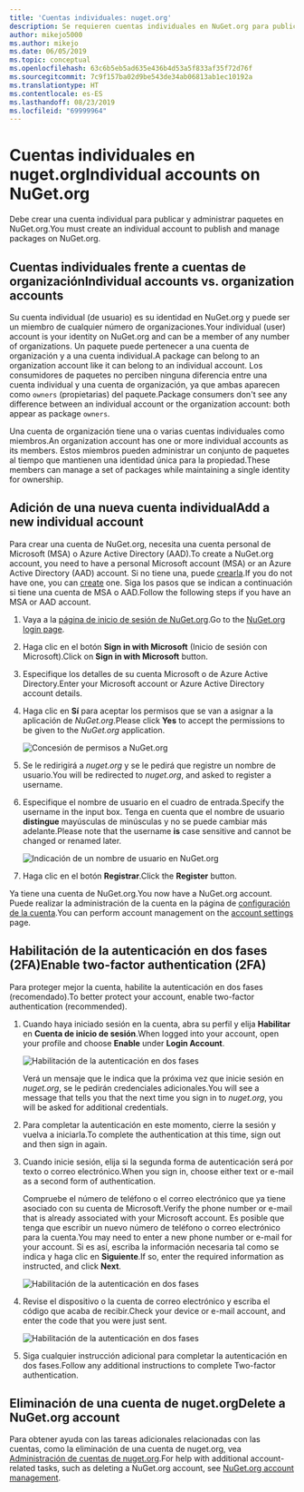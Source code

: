 ```yaml
---
title: 'Cuentas individuales: nuget.org'
description: Se requieren cuentas individuales en NuGet.org para publicar paquetes.
author: mikejo5000
ms.author: mikejo
ms.date: 06/05/2019
ms.topic: conceptual
ms.openlocfilehash: 63c6b5eb5ad635e436b4d53a5f833af35f72d76f
ms.sourcegitcommit: 7c9f157ba02d9be543de34ab06813ab1ec10192a
ms.translationtype: HT
ms.contentlocale: es-ES
ms.lasthandoff: 08/23/2019
ms.locfileid: "69999964"
---
```

# <a name="individual-accounts-on-nugetorg"></a><span data-ttu-id="aa94d-103">Cuentas individuales en nuget.org</span><span class="sxs-lookup"><span data-stu-id="aa94d-103">Individual accounts on NuGet.org</span></span>

<span data-ttu-id="aa94d-104">Debe crear una cuenta individual para publicar y administrar paquetes en NuGet.org.</span><span class="sxs-lookup"><span data-stu-id="aa94d-104">You must create an individual account to publish and manage packages on NuGet.org.</span></span>

## <a name="individual-accounts-vs-organization-accounts"></a><span data-ttu-id="aa94d-105">Cuentas individuales frente a cuentas de organización</span><span class="sxs-lookup"><span data-stu-id="aa94d-105">Individual accounts vs. organization accounts</span></span>

<span data-ttu-id="aa94d-106">Su cuenta individual (de usuario) es su identidad en NuGet.org y puede ser un miembro de cualquier número de organizaciones.</span><span class="sxs-lookup"><span data-stu-id="aa94d-106">Your individual (user) account is your identity on NuGet.org and can be a member of any number of organizations.</span></span> <span data-ttu-id="aa94d-107">Un paquete puede pertenecer a una cuenta de organización y a una cuenta individual.</span><span class="sxs-lookup"><span data-stu-id="aa94d-107">A package can belong to an organization account like it can belong to an individual account.</span></span> <span data-ttu-id="aa94d-108">Los consumidores de paquetes no perciben ninguna diferencia entre una cuenta individual y una cuenta de organización, ya que ambas aparecen como `owners` (propietarias) del paquete.</span><span class="sxs-lookup"><span data-stu-id="aa94d-108">Package consumers don't see any difference between an individual account or the organization account: both appear as package `owners`.</span></span>

<span data-ttu-id="aa94d-109">Una cuenta de organización tiene una o varias cuentas individuales como miembros.</span><span class="sxs-lookup"><span data-stu-id="aa94d-109">An organization account has one or more individual accounts as its members.</span></span> <span data-ttu-id="aa94d-110">Estos miembros pueden administrar un conjunto de paquetes al tiempo que mantienen una identidad única para la propiedad.</span><span class="sxs-lookup"><span data-stu-id="aa94d-110">These members can manage a set of packages while maintaining a single identity for ownership.</span></span>

## <a name="add-a-new-individual-account"></a><span data-ttu-id="aa94d-111">Adición de una nueva cuenta individual</span><span class="sxs-lookup"><span data-stu-id="aa94d-111">Add a new individual account</span></span>

<span data-ttu-id="aa94d-112">Para crear una cuenta de NuGet.org, necesita una cuenta personal de Microsoft (MSA) o Azure Active Directory (AAD).</span><span class="sxs-lookup"><span data-stu-id="aa94d-112">To create a NuGet.org account, you need to have a personal Microsoft account (MSA) or an Azure Active Directory (AAD) account.</span></span> <span data-ttu-id="aa94d-113">Si no tiene una, puede [crearla](https://signup.live.com).</span><span class="sxs-lookup"><span data-stu-id="aa94d-113">If you do not have one, you can [create](https://signup.live.com) one.</span></span> <span data-ttu-id="aa94d-114">Siga los pasos que se indican a continuación si tiene una cuenta de MSA o AAD.</span><span class="sxs-lookup"><span data-stu-id="aa94d-114">Follow the following steps if you have an MSA or AAD account.</span></span>

1. <span data-ttu-id="aa94d-115">Vaya a la [página de inicio de sesión de NuGet.org](https://www.nuget.org/users/account/LogOn).</span><span class="sxs-lookup"><span data-stu-id="aa94d-115">Go to the [NuGet.org login page](https://www.nuget.org/users/account/LogOn).</span></span>

1. <span data-ttu-id="aa94d-116">Haga clic en el botón **Sign in with Microsoft** (Inicio de sesión con Microsoft).</span><span class="sxs-lookup"><span data-stu-id="aa94d-116">Click on **Sign in with Microsoft** button.</span></span>

1. <span data-ttu-id="aa94d-117">Especifique los detalles de su cuenta Microsoft o de Azure Active Directory.</span><span class="sxs-lookup"><span data-stu-id="aa94d-117">Enter your Microsoft account or Azure Active Directory account details.</span></span>

1. <span data-ttu-id="aa94d-118">Haga clic en **Sí** para aceptar los permisos que se van a asignar a la aplicación de *NuGet.org*.</span><span class="sxs-lookup"><span data-stu-id="aa94d-118">Please click **Yes** to accept the permissions to be given to the *NuGet.org* application.</span></span>

   ![Concesión de permisos a NuGet.org](media/nuget-org-permissions.png)

1. <span data-ttu-id="aa94d-120">Se le redirigirá a *nuget.org* y se le pedirá que registre un nombre de usuario.</span><span class="sxs-lookup"><span data-stu-id="aa94d-120">You will be redirected to *nuget.org*, and asked to register a username.</span></span>

1. <span data-ttu-id="aa94d-121">Especifique el nombre de usuario en el cuadro de entrada.</span><span class="sxs-lookup"><span data-stu-id="aa94d-121">Specify the username in the input box.</span></span> <span data-ttu-id="aa94d-122">Tenga en cuenta que el nombre de usuario **distingue** mayúsculas de minúsculas y no se puede cambiar más adelante.</span><span class="sxs-lookup"><span data-stu-id="aa94d-122">Please note that the username **is** case sensitive and cannot be changed or renamed later.</span></span>

   ![Indicación de un nombre de usuario en NuGet.org](media/nuget-org-register.png) 

1. <span data-ttu-id="aa94d-124">Haga clic en el botón **Registrar**.</span><span class="sxs-lookup"><span data-stu-id="aa94d-124">Click the **Register** button.</span></span>

<span data-ttu-id="aa94d-125">Ya tiene una cuenta de NuGet.org.</span><span class="sxs-lookup"><span data-stu-id="aa94d-125">You now have a NuGet.org account.</span></span> <span data-ttu-id="aa94d-126">Puede realizar la administración de la cuenta en la página de [configuración de la cuenta](https://www.nuget.org/account).</span><span class="sxs-lookup"><span data-stu-id="aa94d-126">You can perform account management on the [account settings](https://www.nuget.org/account) page.</span></span>

## <a name="enable-two-factor-authentication-2fa"></a><span data-ttu-id="aa94d-127">Habilitación de la autenticación en dos fases (2FA)</span><span class="sxs-lookup"><span data-stu-id="aa94d-127">Enable two-factor authentication (2FA)</span></span>

<span data-ttu-id="aa94d-128">Para proteger mejor la cuenta, habilite la autenticación en dos fases (recomendado).</span><span class="sxs-lookup"><span data-stu-id="aa94d-128">To better protect your account, enable two-factor authentication (recommended).</span></span>

1. <span data-ttu-id="aa94d-129">Cuando haya iniciado sesión en la cuenta, abra su perfil y elija **Habilitar** en **Cuenta de inicio de sesión**.</span><span class="sxs-lookup"><span data-stu-id="aa94d-129">When logged into your account, open your profile and choose **Enable** under **Login Account**.</span></span>

   ![Habilitación de la autenticación en dos fases](media/nuget-org-register-2fa.png)

   <span data-ttu-id="aa94d-131">Verá un mensaje que le indica que la próxima vez que inicie sesión en *nuget.org*, se le pedirán credenciales adicionales.</span><span class="sxs-lookup"><span data-stu-id="aa94d-131">You will see a message that tells you that the next time you sign in to *nuget.org*, you will be asked for additional credentials.</span></span>

2. <span data-ttu-id="aa94d-132">Para completar la autenticación en este momento, cierre la sesión y vuelva a iniciarla.</span><span class="sxs-lookup"><span data-stu-id="aa94d-132">To complete the authentication at this time, sign out and then sign in again.</span></span>

3. <span data-ttu-id="aa94d-133">Cuando inicie sesión, elija si la segunda forma de autenticación será por texto o correo electrónico.</span><span class="sxs-lookup"><span data-stu-id="aa94d-133">When you sign in, choose either text or e-mail as a second form of authentication.</span></span>

   <span data-ttu-id="aa94d-134">Compruebe el número de teléfono o el correo electrónico que ya tiene asociado con su cuenta de Microsoft.</span><span class="sxs-lookup"><span data-stu-id="aa94d-134">Verify the phone number or e-mail that is already associated with your Microsoft account.</span></span> <span data-ttu-id="aa94d-135">Es posible que tenga que escribir un nuevo número de teléfono o correo electrónico para la cuenta.</span><span class="sxs-lookup"><span data-stu-id="aa94d-135">You may need to enter a new phone number or e-mail for your account.</span></span> <span data-ttu-id="aa94d-136">Si es así, escriba la información necesaria tal como se indica y haga clic en **Siguiente**.</span><span class="sxs-lookup"><span data-stu-id="aa94d-136">If so, enter the required information as instructed, and click **Next**.</span></span>

   ![Habilitación de la autenticación en dos fases](media/nuget-org-sign-in-2fa.png)

4. <span data-ttu-id="aa94d-138">Revise el dispositivo o la cuenta de correo electrónico y escriba el código que acaba de recibir.</span><span class="sxs-lookup"><span data-stu-id="aa94d-138">Check your device or e-mail account, and enter the code that you were just sent.</span></span>

   ![Habilitación de la autenticación en dos fases](media/nuget-org-enter-code-2fa.png)

5. <span data-ttu-id="aa94d-140">Siga cualquier instrucción adicional para completar la autenticación en dos fases.</span><span class="sxs-lookup"><span data-stu-id="aa94d-140">Follow any additional instructions to complete Two-factor authentication.</span></span>

## <a name="delete-a-nugetorg-account"></a><span data-ttu-id="aa94d-141">Eliminación de una cuenta de nuget.org</span><span class="sxs-lookup"><span data-stu-id="aa94d-141">Delete a NuGet.org account</span></span>

<span data-ttu-id="aa94d-142">Para obtener ayuda con las tareas adicionales relacionadas con las cuentas, como la eliminación de una cuenta de nuget.org, vea [Administración de cuentas de nuget.org](nuget-org-faq.md#nugetorg-account-management).</span><span class="sxs-lookup"><span data-stu-id="aa94d-142">For help with additional account-related tasks, such as deleting a NuGet.org account, see [NuGet.org account management](nuget-org-faq.md#nugetorg-account-management).</span></span>
